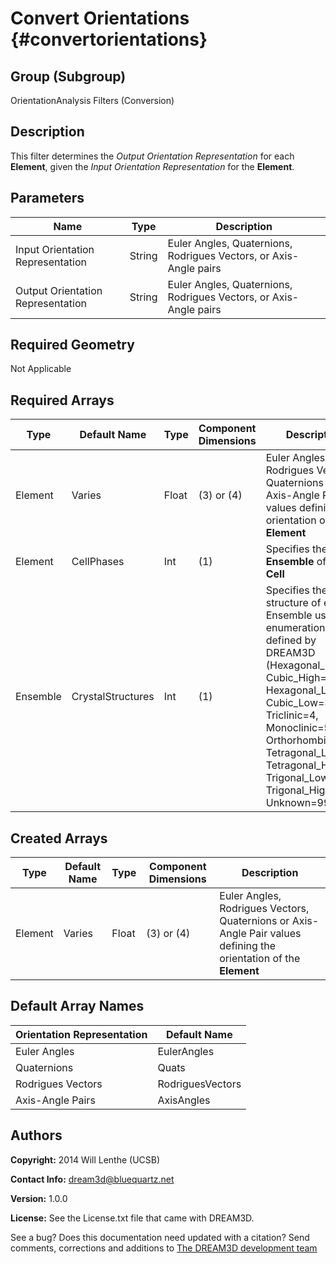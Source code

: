 Convert Orientations {#convertorientations}
=======

## Group (Subgroup) ##
OrientationAnalysis Filters (Conversion)

## Description ##

This filter determines the _Output Orientation Representation_ for each **Element**, given the _Input Orientation Representation_ for the **Element**.

## Parameters ##
| Name             | Type | Description |
|------------------|------|---------|
| Input Orientation Representation | String | Euler Angles, Quaternions, Rodrigues Vectors, or Axis-Angle pairs |
| Output Orientation Representation | String | Euler Angles, Quaternions, Rodrigues Vectors, or Axis-Angle pairs |

## Required Geometry ##
Not Applicable

## Required Arrays ##
| Type | Default Name | Type | Component Dimensions | Description |
|------|--------------|-------------|---------|-----|
| Element     | Varies            | Float | (3) or (4) | Euler Angles, Rodrigues Vectors, Quaternions or Axis-Angle Pair values defining the orientation of the **Element** |
| Element     | CellPhases            | Int | (1) | Specifies the **Ensemble** of the **Cell** |
| Ensemble | CrystalStructures | Int | (1) | Specifies the crystal structure of each Ensemble using an enumeration defined by DREAM3D (Hexagonal_High=0, Cubic_High=1, Hexagonal_Low=2, Cubic_Low=3, Triclinic=4, Monoclinic=5, Orthorhombic=6, Tetragonal_Low=7, Tetragonal_High=8, Trigonal_Low=9, Trigonal_High=10, Unknown=999) |

## Created Arrays ##
| Type | Default Name | Type | Component Dimensions | Description |
|------|--------------|-------------|---------|-----|
| Element     | Varies            | Float | (3) or (4) | Euler Angles, Rodrigues Vectors, Quaternions or Axis-Angle Pair values defining the orientation of the **Element** |

## Default Array Names ##
| Orientation Representation | Default Name     |
|----------------------------|------------------|
| Euler Angles               | EulerAngles      |
| Quaternions                | Quats            |
| Rodrigues Vectors          | RodriguesVectors |
| Axis-Angle Pairs           | AxisAngles       |


## Authors ##

**Copyright:** 2014 Will Lenthe (UCSB)

**Contact Info:** dream3d@bluequartz.net

**Version:** 1.0.0

**License:**  See the License.txt file that came with DREAM3D.



See a bug? Does this documentation need updated with a citation? Send comments, corrections and additions to [The DREAM3D development team](mailto:dream3d@bluequartz.net?subject=Documentation%20Correction)

